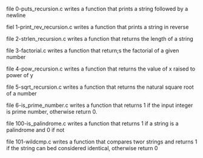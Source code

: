 file 0-puts_recursion.c writes a function that prints a string followed by a newline

fiel 1-print_rev_recursion.c writes a function that prints a string in reverse

file 2-strlen_recursion.c writes a function that returns the length of a string

file 3-factorial.c writes a function that return;s the factorial of a given number

file 4-pow_recursion.c writes a function that returns the value of x raised to power of y

file 5-sqrt_recursion.c writes a function that returns the natural square root of a number 

file 6-is_prime_number.c writes a function that returns 1 if the input integer is prime number, otherwise return 0.

file 100-is_palindrome.c writes a function that returns 1 if a string is a palindrome and 0 if not

file 101-wildcmp.c writes a function that compares twor strings and returns 1 if the string can bed considered identical, otherwise return 0

